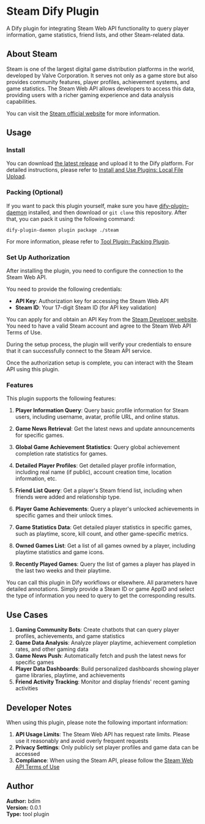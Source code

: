 # Steam Dify Plugin

A Dify plugin for integrating Steam Web API functionality to query player information, game statistics, friend lists, and other Steam-related data.

## About Steam

Steam is one of the largest digital game distribution platforms in the world, developed by Valve Corporation. It serves not only as a game store but also provides community features, player profiles, achievement systems, and game statistics. The Steam Web API allows developers to access this data, providing users with a richer gaming experience and data analysis capabilities.

You can visit the [Steam official website](https://store.steampowered.com/) for more information.

## Usage

### Install

You can download [the latest release](https://github.com/bdim404/steam/releases/latest) and upload it to the Dify platform. For detailed instructions, please refer to [Install and Use Plugins: Local File Upload](https://docs.dify.ai/plugins/quick-start/install-plugins#local-file-upload).

### Packing (Optional)

If you want to pack this plugin yourself, make sure you have [dify-plugin-daemon](https://github.com/langgenius/dify-plugin-daemon/releases) installed, and then download or `git clone` this repository. After that, you can pack it using the following command:

```
dify-plugin-daemon plugin package ./steam
```

For more information, please refer to [Tool Plugin: Packing Plugin](https://docs.dify.ai/plugins/quick-start/develop-plugins/tool-plugin#packing-plugin).

### Set Up Authorization

After installing the plugin, you need to configure the connection to the Steam Web API.

You need to provide the following credentials:

- **API Key**: Authorization key for accessing the Steam Web API
- **Steam ID**: Your 17-digit Steam ID (for API key validation)

You can apply for and obtain an API Key from the [Steam Developer website](https://steamcommunity.com/dev/apikey). You need to have a valid Steam account and agree to the Steam Web API Terms of Use.

During the setup process, the plugin will verify your credentials to ensure that it can successfully connect to the Steam API service.

Once the authorization setup is complete, you can interact with the Steam API using this plugin.

### Features

This plugin supports the following features:

1. **Player Information Query**: Query basic profile information for Steam users, including username, avatar, profile URL, and online status.

2. **Game News Retrieval**: Get the latest news and update announcements for specific games.

3. **Global Game Achievement Statistics**: Query global achievement completion rate statistics for games.

4. **Detailed Player Profiles**: Get detailed player profile information, including real name (if public), account creation time, location information, etc.

5. **Friend List Query**: Get a player's Steam friend list, including when friends were added and relationship type.

6. **Player Game Achievements**: Query a player's unlocked achievements in specific games and their unlock times.

7. **Game Statistics Data**: Get detailed player statistics in specific games, such as playtime, score, kill count, and other game-specific metrics.

8. **Owned Games List**: Get a list of all games owned by a player, including playtime statistics and game icons.

9. **Recently Played Games**: Query the list of games a player has played in the last two weeks and their playtime.

You can call this plugin in Dify workflows or elsewhere. All parameters have detailed annotations. Simply provide a Steam ID or game AppID and select the type of information you need to query to get the corresponding results.

## Use Cases

1. **Gaming Community Bots**: Create chatbots that can query player profiles, achievements, and game statistics
2. **Game Data Analysis**: Analyze player playtime, achievement completion rates, and other gaming data
3. **Game News Push**: Automatically fetch and push the latest news for specific games
4. **Player Data Dashboards**: Build personalized dashboards showing player game libraries, playtime, and achievements
5. **Friend Activity Tracking**: Monitor and display friends' recent gaming activities

## Developer Notes

When using this plugin, please note the following important information:

1. **API Usage Limits**: The Steam Web API has request rate limits. Please use it reasonably and avoid overly frequent requests
2. **Privacy Settings**: Only publicly set player profiles and game data can be accessed
3. **Compliance**: When using the Steam API, please follow the [Steam Web API Terms of Use](https://steamcommunity.com/dev/apiterms)

## Author

**Author:** bdim  
**Version:** 0.0.1  
**Type:** tool plugin